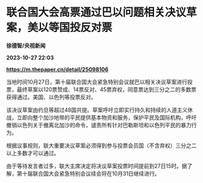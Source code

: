 # 联合国大会高票通过巴以问题相关决议草案，美以等国投反对票
**徐德智/央视新闻**

**2023-10-27 22:03**

**https://m.thepaper.cn/detail/25098106**

当地时间10月27日，第十届联合国大会紧急特别会议就巴以相关决议草案进行投票，最终草案以120票赞成、14票反对、45票弃权，同意票达到三分之二的多数票获得通过。美国、以色列等投票反对。

该决议草案由约旦等超过48国共提。草案呼吁立即实行持久和持续的人道主义休战，立即向整个加沙地带的平民提供基本物资和服务，保护平民及国际机构，呼吁撤销以色列关于撤离北加沙的命令，谴责所有针对巴勒斯坦和以色列平民的暴力行为。

根据议事规则，联大重要决议草案必须得到参与投票会员国（不含弃权）三分之二以上多数才可以通过。

由于等待发言者过多，联大主席决定将决议草案投票时间提前到27日15时。据了解，第十届联合国大会紧急特别会议续会将在10月31日继续进行。
